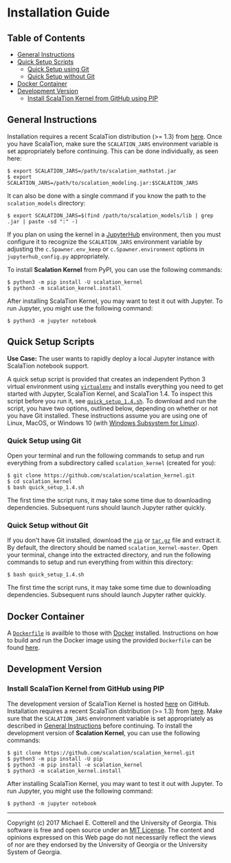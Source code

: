 # Installation Guide

## Table of Contents

<!-- toc -->

- [General Instructions](#general-instructions)
- [Quick Setup Scripts](#quick-setup-scripts)
  * [Quick Setup using Git](#quick-setup-using-git)
  * [Quick Setup without Git](#quick-setup-without-git)
- [Docker Container](#docker-container)
- [Development Version](#development-version)
  * [Install ScalaTion Kernel from GitHub using PIP](#install-scalation-kernel-from-github-using-pip)

<!-- tocstop -->

## General Instructions

Installation requires a recent ScalaTion distribution (>= 1.3) from
[here](http://cobweb.cs.uga.edu/~jam/scalation.html). Once you have
ScalaTion, make sure the ``SCALATION_JARS`` environment variable is
set appropriately before continuing. This can be done individually,
as seen here:

```
$ export SCALATION_JARS=/path/to/scalation_mathstat.jar
$ export SCALATION_JARS=/path/to/scalation_modeling.jar:$SCALATION_JARS
```

It can also be done with a single command if you know the path to the
``scalation_models`` directory:

```
$ export SCALATION_JARS=$(find /path/to/scalation_models/lib | grep .jar | paste -sd ":" -)
```

If you plan on using the kernel in a
[JupyterHub](https://jupyterhub.readthedocs.io/en/latest/) environment, then
you must configure it to recognize the `SCALATION_JARS` environment variable
by adjusting the `c.Spawner.env_keep` or `c.Spawner.environment` options in
`jupyterhub_config.py` appropriately. 

To install **Scalation Kernel** from PyPI, you can use the following
commands:

```
$ python3 -m pip install -U scalation_kernel
$ python3 -m scalation_kernel.install
```

After installing ScalaTion Kernel, you may want to test it out
with Jupyter. To run Jupyter, you might use the following command:

```
$ python3 -m jupyter notebook
```

## Quick Setup Scripts

**Use Case:** The user wants to rapidly deploy a local Jupyter instance with 
ScalaTion notebook support.

A quick setup script is provided that creates an independent Python 3 virtual 
environment using [`virtualenv`](https://virtualenv.pypa.io/en/stable/) and 
installs everything you need to get started with Jupyter, ScalaTion Kernel,
and ScalaTion 1.4. To inspect this script before you run it, see
[`quick_setup_1.4.sh`](quick_setup_1.4.sh). To download and run the script, you
have two options, outlined below, depending on whether or not you have Git 
installed. These instructions assume you are using one of Linux, MacOS, or 
Windows 10 (with 
[Windows Subsystem for Linux](https://msdn.microsoft.com/en-us/commandline/wsl/about)).

### Quick Setup using Git

Open your terminal and run the following commands to setup and run everything
from a subdirectory called `scalation_kernel` (created for you):
```
$ git clone https://github.com/scalation/scalation_kernel.git
$ cd scalation_kernel
$ bash quick_setup_1.4.sh
```
The first time the script runs, it may take some time due to downloading
dependencies. Subsequent runs should launch Jupyter rather quickly.

### Quick Setup without Git

If you don't have Git installed, download the 
[`zip`](https://github.com/scalation/scalation_kernel/archive/master.zip) or
[`tar.gz`](https://github.com/scalation/scalation_kernel/archive/master.tar.gz)
file and extract it. By default, the directory should be named 
`scalation_kernel-master`. Open your terminal, change into the extracted
directory, and run the following commands to setup and run everything
from within this directory:
```
$ bash quick_setup_1.4.sh
```
The first time the script runs, it may take some time due to downloading
dependencies. Subsequent runs should launch Jupyter rather quickly.

## Docker Container

A [`Dockerfile`](docker/Dockerfile) is availble to those with [Docker](https://www.docker.com) installed.
Instructions on how to build and run the Docker image using the provided `Dockerfile` can be found [here](docker).

## Development Version

### Install ScalaTion Kernel from GitHub using PIP

The development version of ScalaTion Kernel is hosted [here](https://github.com/scalation/scalation_kernel/) on GitHub.
Installation requires a recent ScalaTion distribution (>= 1.3) from
[here](http://cobweb.cs.uga.edu/~jam/scalation.html). Make sure that
the `SCALATION_JARS` environment variable is set appropriately as
described in [General Instructions](#general-instructions) before
continuing. To install the development version of **Scalation Kernel**,
you can use the following commands:

```
$ git clone https://github.com/scalation/scalation_kernel.git
$ python3 -m pip install -U pip
$ python3 -m pip install -e scalation_kernel
$ python3 -m scalation_kernel.install
```

After installing ScalaTion Kernel, you may want to test it out
with Jupyter. To run Jupyter, you might use the following command:

```
$ python3 -m jupyter notebook
```

<hr>

Copyright (c) 2017 Michael E. Cotterell and the University of Georgia.
This software is free and open source under an
[MIT License](https://github.com/scalation/scalation_kernel/blob/master/LICENSE.md).
The content and opinions expressed on this Web page do not necessarily
reflect the views of nor are they endorsed by the University of Georgia or
the University System of Georgia.

